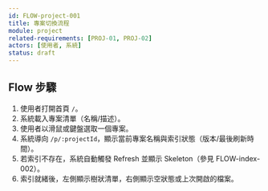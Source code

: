 ```yaml
---
id: FLOW-project-001
title: 專案切換流程
module: project
related-requirements: [PROJ-01, PROJ-02]
actors: [使用者, 系統]
status: draft
---
```


## Flow 步驟
1. 使用者打開首頁 `/`。
2. 系統載入專案清單（名稱/描述）。
3. 使用者以滑鼠或鍵盤選取一個專案。
4. 系統導向 `/p/:projectId`，顯示當前專案名稱與索引狀態（版本/最後刷新時間）。
5. 若索引不存在，系統自動觸發 Refresh 並顯示 Skeleton（參見 FLOW-index-002）。
6. 索引就緒後，左側顯示樹狀清單，右側顯示空狀態或上次開啟的檔案。
